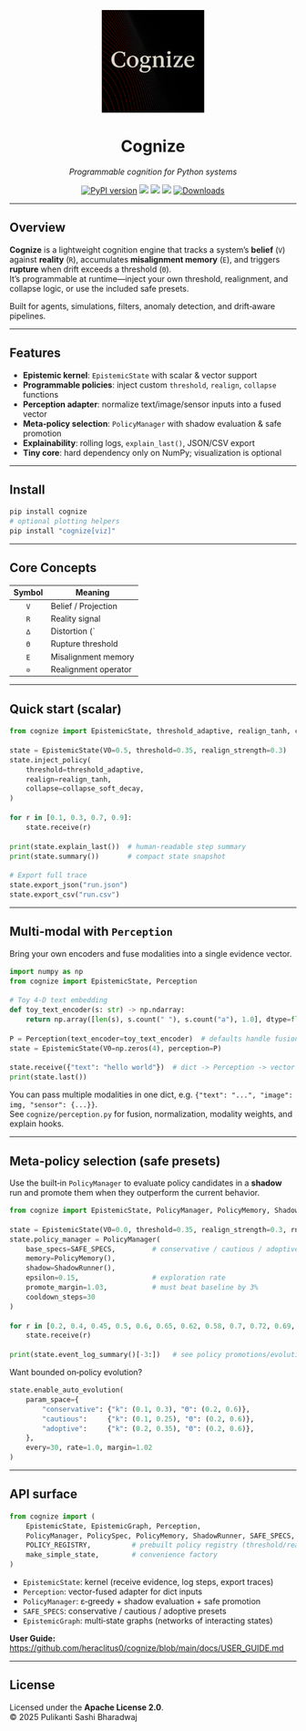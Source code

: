 <p align="center">
  <img src="https://raw.githubusercontent.com/heraclitus0/cognize/main/assets/logo.png" width="180"/>
</p>

<h1 align="center">Cognize</h1>
<p align="center"><em>Programmable cognition for Python systems</em></p>

<p align="center">
  <a href="https://pypi.org/project/cognize"><img src="https://img.shields.io/pypi/v/cognize?color=blue&label=version" alt="PyPI version"></a>
  <img src="https://img.shields.io/badge/python-3.8+-blue">
  <img src="https://img.shields.io/badge/status-beta-orange">
  <img src="https://img.shields.io/badge/license-Apache%202.0-blue">
  <a href="https://pepy.tech/project/cognize"><img src="https://static.pepy.tech/badge/cognize" alt="Downloads"></a>
</p>

---

## Overview

**Cognize** is a lightweight cognition engine that tracks a system’s **belief** (`V`) against **reality** (`R`), accumulates **misalignment memory** (`E`), and triggers **rupture** when drift exceeds a threshold (`Θ`).  
It’s programmable at runtime—inject your own threshold, realignment, and collapse logic, or use the included safe presets.

Built for agents, simulations, filters, anomaly detection, and drift‑aware pipelines.

---

## Features

- **Epistemic kernel**: `EpistemicState` with scalar & vector support
- **Programmable policies**: inject custom `threshold`, `realign`, `collapse` functions
- **Perception adapter**: normalize text/image/sensor inputs into a fused vector
- **Meta‑policy selection**: `PolicyManager` with shadow evaluation & safe promotion
- **Explainability**: rolling logs, `explain_last()`, JSON/CSV export
- **Tiny core**: hard dependency only on NumPy; visualization is optional

---

## Install

```bash
pip install cognize
# optional plotting helpers
pip install "cognize[viz]"
```

---

## Core Concepts

| Symbol | Meaning                      |
|:------:|------------------------------|
| `V`    | Belief / Projection          |
| `R`    | Reality signal               |
| `∆`    | Distortion (`|R−V|` or `‖R−V‖`) |
| `Θ`    | Rupture threshold            |
| `E`    | Misalignment memory          |
| `⊙`    | Realignment operator         |

---

## Quick start (scalar)

```python
from cognize import EpistemicState, threshold_adaptive, realign_tanh, collapse_soft_decay

state = EpistemicState(V0=0.5, threshold=0.35, realign_strength=0.3)
state.inject_policy(
    threshold=threshold_adaptive,
    realign=realign_tanh,
    collapse=collapse_soft_decay,
)

for r in [0.1, 0.3, 0.7, 0.9]:
    state.receive(r)

print(state.explain_last())  # human-readable step summary
print(state.summary())       # compact state snapshot

# Export full trace
state.export_json("run.json")
state.export_csv("run.csv")
```

---

## Multi‑modal with `Perception`

Bring your own encoders and fuse modalities into a single evidence vector.

```python
import numpy as np
from cognize import EpistemicState, Perception

# Toy 4‑D text embedding
def toy_text_encoder(s: str) -> np.ndarray:
    return np.array([len(s), s.count(" "), s.count("a"), 1.0], dtype=float)

P = Perception(text_encoder=toy_text_encoder)  # defaults handle fusion & normalization
state = EpistemicState(V0=np.zeros(4), perception=P)

state.receive({"text": "hello world"})  # dict -> Perception -> vector
print(state.last())
```

You can pass multiple modalities in one dict, e.g. `{"text": "...", "image": img, "sensor": {...}}`.  
See `cognize/perception.py` for fusion, normalization, modality weights, and explain hooks.

---

## Meta‑policy selection (safe presets)

Use the built‑in `PolicyManager` to evaluate policy candidates in a **shadow** run and promote them when they outperform the current behavior.

```python
from cognize import EpistemicState, PolicyManager, PolicyMemory, ShadowRunner, SAFE_SPECS

state = EpistemicState(V0=0.0, threshold=0.35, realign_strength=0.3, rng_seed=42)
state.policy_manager = PolicyManager(
    base_specs=SAFE_SPECS,         # conservative / cautious / adoptive
    memory=PolicyMemory(),
    shadow=ShadowRunner(),
    epsilon=0.15,                  # exploration rate
    promote_margin=1.03,           # must beat baseline by 3%
    cooldown_steps=30
)

for r in [0.2, 0.4, 0.45, 0.5, 0.6, 0.65, 0.62, 0.58, 0.7, 0.72, 0.69, 0.75, 0.8]:
    state.receive(r)

print(state.event_log_summary()[-3:])   # see policy promotions/evolution events
```

Want bounded on‑policy evolution?

```python
state.enable_auto_evolution(
    param_space={
        "conservative": {"k": (0.1, 0.3), "Θ": (0.2, 0.6)},
        "cautious":     {"k": (0.1, 0.25), "Θ": (0.2, 0.6)},
        "adoptive":     {"k": (0.2, 0.35), "Θ": (0.2, 0.6)},
    },
    every=30, rate=1.0, margin=1.02
)
```

---

## API surface

```python
from cognize import (
    EpistemicState, EpistemicGraph, Perception,
    PolicyManager, PolicySpec, PolicyMemory, ShadowRunner, SAFE_SPECS,
    POLICY_REGISTRY,          # prebuilt policy registry (threshold/realign/collapse)
    make_simple_state,        # convenience factory
)
```

- `EpistemicState`: kernel (receive evidence, log steps, export traces)
- `Perception`: vector-fused adapter for dict inputs
- `PolicyManager`: ε‑greedy + shadow evaluation + safe promotion
- `SAFE_SPECS`: conservative / cautious / adoptive presets
- `EpistemicGraph`: multi‑state graphs (networks of interacting states)

**User Guide:** https://github.com/heraclitus0/cognize/blob/main/docs/USER_GUIDE.md

---


## License

Licensed under the **Apache License 2.0**.  
© 2025 Pulikanti Sashi Bharadwaj
